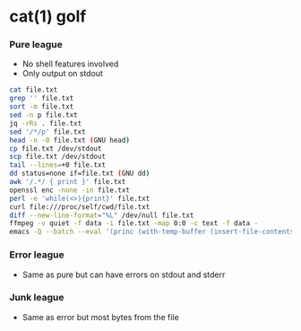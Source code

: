 # cat(1) golf

### Pure league

- No shell features involved
- Only output on stdout

```sh
cat file.txt
grep '' file.txt
sort -m file.txt
sed -n p file.txt
jq -rRs . file.txt
sed '/*/p' file.txt
head -n -0 file.txt (GNU head)
cp file.txt /dev/stdout
scp file.txt /dev/stdout
tail --lines=+0 file.txt
dd status=none if=file.txt (GNU dd)
awk '/.*/ { print }' file.txt
openssl enc -none -in file.txt
perl -e 'while(<>){print}' file.txt
curl file:///proc/self/cwd/file.txt
diff --new-line-format="%L" /dev/null file.txt
ffmpeg -v quiet -f data -i file.txt -map 0:0 -c text -f data -
emacs -Q --batch --eval '(princ (with-temp-buffer (insert-file-contents "file.txt") (buffer-string)))'
```

### Error league

- Same as pure but can have errors on stdout and stderr

### Junk league

- Same as error but most bytes from the file

